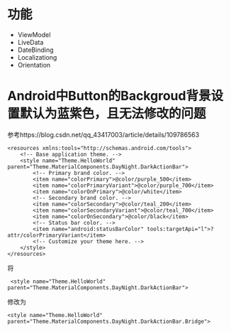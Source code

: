# 功能

- ViewModel
- LiveData
- DateBinding
- Localizationg
- Orientation



# Android中Button的Backgroud背景设置默认为蓝紫色，且无法修改的问题

参考https://blog.csdn.net/qq_43417003/article/details/109786563

```
<resources xmlns:tools="http://schemas.android.com/tools">
    <!-- Base application theme. -->
    <style name="Theme.HelloWorld" parent="Theme.MaterialComponents.DayNight.DarkActionBar">
        <!-- Primary brand color. -->
        <item name="colorPrimary">@color/purple_500</item>
        <item name="colorPrimaryVariant">@color/purple_700</item>
        <item name="colorOnPrimary">@color/white</item>
        <!-- Secondary brand color. -->
        <item name="colorSecondary">@color/teal_200</item>
        <item name="colorSecondaryVariant">@color/teal_700</item>
        <item name="colorOnSecondary">@color/black</item>
        <!-- Status bar color. -->
        <item name="android:statusBarColor" tools:targetApi="l">?attr/colorPrimaryVariant</item>
        <!-- Customize your theme here. -->
    </style>
</resources>
```

将

```
 <style name="Theme.HelloWorld" parent="Theme.MaterialComponents.DayNight.DarkActionBar">
```

修改为

```
<style name="Theme.HelloWorld" parent="Theme.MaterialComponents.DayNight.DarkActionBar.Bridge">
```

